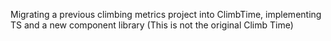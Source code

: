 Migrating a previous climbing metrics project into ClimbTime, implementing TS and a new component library
(This is not the original Climb Time)
